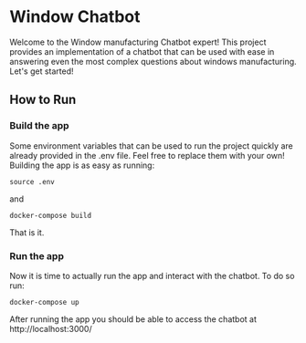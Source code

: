# Window Chatbot

Welcome to the Window manufacturing Chatbot expert! This project provides an implementation of a chatbot that can be used with ease in answering even the most complex questions about windows manufacturing. Let's get started!

## How to Run

### Build the app

Some environment variables that can be used to run the project quickly are already provided in the .env file. Feel free to replace them with your own! Building the app is as easy as running:

```
source .env
```

and

```
docker-compose build
```

That is it.

### Run the app

Now it is time to actually run the app and interact with the chatbot. To do so run:

```
docker-compose up
```

After running the app you should be able to access the chatbot at http://localhost:3000/